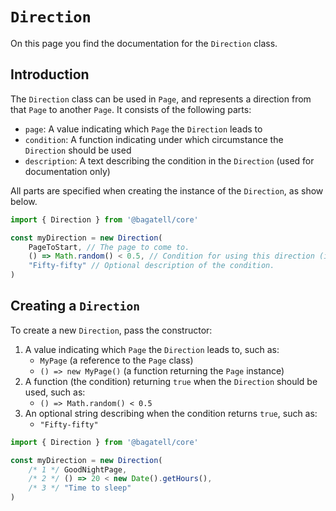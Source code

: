 # `Direction`
On this page you find the documentation for the `Direction` class.

## Introduction
The `Direction` class can be used in `Page`, and represents a direction from that `Page` to another `Page`. It consists of the following parts:

* `page`: A value indicating which `Page` the `Direction` leads to
* `condition`: A function indicating under which circumstance the `Direction` should be used
* `description`: A text describing the condition in the `Direction` (used for documentation only)

All parts are specified when creating the instance of the `Direction`, as show below.

```js
import { Direction } from '@bagatell/core'

const myDirection = new Direction(
	PageToStart, // The page to come to.
	() => Math.random() < 0.5, // Condition for using this direction (i.e. when returning true).
	"Fifty-fifty" // Optional description of the condition.
)
```

## Creating a `Direction`
To create a new `Direction`, pass the constructor:

1. A value indicating which `Page` the `Direction` leads to, such as:
	* `MyPage` (a reference to the `Page` class)
	* `() => new MyPage()` (a function returning the `Page` instance)
2. A function (the condition) returning `true` when the `Direction` should be used, such as:
	* `() => Math.random() < 0.5`
3. An optional string describing when the condition returns `true`, such as:
	* `"Fifty-fifty"`

```js
import { Direction } from '@bagatell/core'

const myDirection = new Direction(
	/* 1 */ GoodNightPage,
	/* 2 */ () => 20 < new Date().getHours(),
	/* 3 */ "Time to sleep"
)
```